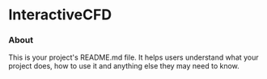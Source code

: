 InteractiveCFD
==============

### About

This is your project's README.md file. It helps users understand what your
project does, how to use it and anything else they may need to know.
